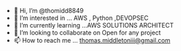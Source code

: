 - 👋 Hi, I’m @thomidd8849
- 👀 I’m interested in ... AWS , Python ,DEVOPSEC
- 🌱 I’m currently learning ...AWS SOLUTIONS ARCHITECT
- 💞️ I’m looking to collaborate on  Open for any project
- 📫 How to reach me ... thomas.middletoniii@gmail.com

<!---
thomidd8849/thomidd8849 is a ✨ special ✨ repository because its `README.md` (this file) appears on your GitHub profile.
You can click the Preview link to take a look at your changes.
--->
